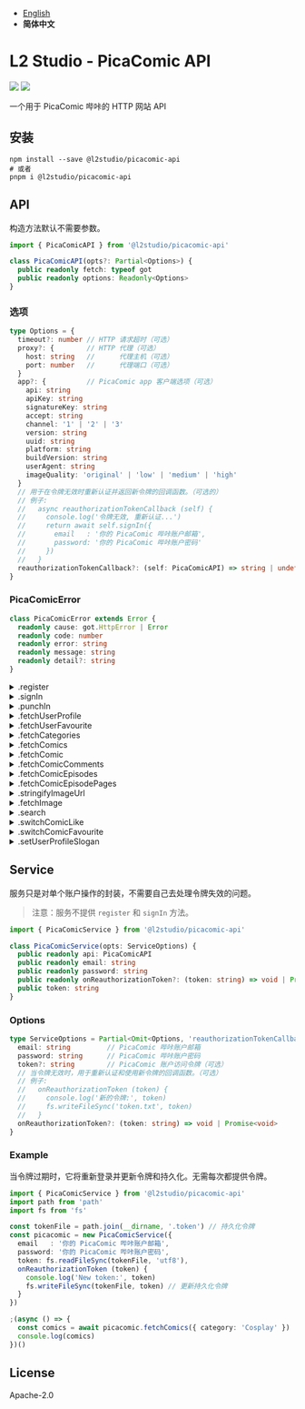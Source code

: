- [English](README.md)
- **简体中文**

# L2 Studio - PicaComic API

<p>
<a href="https://github.com/l2studio/picacomic-api/actions"><img src="https://img.shields.io/github/workflow/status/l2studio/picacomic-api/CI?logo=github&style=flat-square"/></a>
<a href="https://www.npmjs.com/package/@l2studio/picacomic-api"><img src="https://img.shields.io/npm/v/@l2studio/picacomic-api?logo=npm&style=flat-square"/></a>
</p>

一个用于 PicaComic 哔咔的 HTTP 网站 API

## 安装

```shell
npm install --save @l2studio/picacomic-api
# 或者
pnpm i @l2studio/picacomic-api
```

## API

构造方法默认不需要参数。

```typescript
import { PicaComicAPI } from '@l2studio/picacomic-api'

class PicaComicAPI(opts?: Partial<Options>) {
  public readonly fetch: typeof got
  public readonly options: Readonly<Options>
}
```

### 选项

```typescript
type Options = {
  timeout?: number // HTTP 请求超时（可选）
  proxy?: {        // HTTP 代理（可选）
    host: string   //      代理主机（可选）
    port: number   //      代理端口（可选）
  }
  app?: {          // PicaComic app 客户端选项（可选）
    api: string
    apiKey: string
    signatureKey: string
    accept: string
    channel: '1' | '2' | '3'
    version: string
    uuid: string
    platform: string
    buildVersion: string
    userAgent: string
    imageQuality: 'original' | 'low' | 'medium' | 'high'
  }
  // 用于在令牌无效时重新认证并返回新令牌的回调函数。（可选的）
  // 例子:
  //   async reauthorizationTokenCallback (self) {
  //     console.log('令牌无效, 重新认证...')
  //     return await self.signIn({
  //       email   : '你的 PicaComic 哔咔账户邮箱',
  //       password: '你的 PicaComic 哔咔账户密码'
  //     })
  //   }
  reauthorizationTokenCallback?: (self: PicaComicAPI) => string | undefined | Promise<string | undefined>
}
```

### PicaComicError

```typescript
class PicaComicError extends Error {
  readonly cause: got.HttpError | Error
  readonly code: number
  readonly error: string
  readonly message: string
  readonly detail?: string
}
```

<details>
<summary>.register</summary>

```typescript
/**
 * 使用给定的有效负载注册一个 PicaComic 哔咔帐户。
 *
 * @param payload - {
 *   name      - 昵称（2 - 50 字符）
 *   email     - 邮箱（允许: [0-9 a-z . _]）
 *   password  - 密码（大于 8 个字符）
 *   question1 - 安全问题 1
 *   question2 -         2
 *   question3 -         3
 *   answer1   - 安全问题 1 答案
 *   answer2   -         2 答案
 *   answer3   -         3 答案
 *   birthday  - 生日（'YYYY-MM-DD' | Date | Milliseconds）需要年满 18 岁
 *   gender    - 性别（'m' | 'f' | 'bot'）
 * }
 * @return Response
 */
PicaComicAPI.prototype.register(payload: {
  name: string
  email: string
  password: string
  question1: string
  question2: string
  question3: string
  answer1: string
  answer2: string
  answer3: string
  birthday: string | Date | number
  gender: 'm' | 'f' | 'bot'
}): Promise<Response<void>>
```

</details>

<details>
<summary>.signIn</summary>

```typescript
/**
 * 使用给定的电子邮件和密码有效负载登录到 PicaComic 哔咔帐户。
 *
 * @param payload - 电子邮件和密码
 * @return 访问令牌
 */
PicaComicAPI.prototype.signIn(payload: { email: string, password: string }): Promise<string>
```

</details>

<details>
<summary>.punchIn</summary>

```typescript
/**
 * 使用给定的访问令牌有效负载打卡 PicaComic 哔咔帐户。
 *
 * @param payload - 访问令牌
 * @return PunchInResponse
 */
PicaComicAPI.prototype.punchIn(payload: { token: string }): Promise<PunchInResponse>
```

</details>

<details>
<summary>.fetchUserProfile</summary>

```typescript
/**
 * 使用给定的访问令牌有效负载获取用户档案。
 *
 * @param payload - 访问令牌
 * @return User
 */
PicaComicAPI.prototype.fetchUserProfile(payload: { token: string }): Promise<User>
```

</details>

<details>
<summary>.fetchUserFavourite</summary>

```typescript
/**
 * 使用给定的有效负载获取用户收藏的漫画。
 *
 * @param payload - {
 *   token    - 访问令牌
 *   page     - 页数（可选）
 *   sort     - 排序（可选）
 * }
 * @return Comics
 */
PicaComicAPI.prototype.fetchUserFavourite(payload: { token: string, page?: number, sort?: ComicSort }): Promise<Comics>
```

</details>

<details>
<summary>.fetchCategories</summary>

```typescript
/**
 * 使用给定的访问令牌有效负载获取所有分类。
 *
 * @param payload - 访问令牌
 * @return Category[]
 */
PicaComicAPI.prototype.fetchCategories(payload: { token: string }): Promise<Category[]>
```

</details>

<details>
<summary>.fetchComics</summary>

```typescript
/**
 * 使用给定的有效负载获取漫画。
 *
 * @param payload - {
 *   token    - 访问令牌
 *   category - 分类名称（例如：'Cosplay'）
 *   page     - 页数（可选）
 *   sort     - 排序（可选）
 * }
 * @return Comics
 */
PicaComicAPI.prototype.fetchComics(payload: { token: string, category: string, page?: number, sort?: ComicSort }): Promise<Comics>
```

</details>

<details>
<summary>.fetchComic</summary>

```typescript
/**
 * 使用给定的有效负载获取漫画信息。
 *
 * @param payload - {
 *   token - 访问令牌
 *   id    - 漫画 ID
 * }
 * @return ComicInfo
 */
PicaComicAPI.prototype.fetchComic(payload: { token: string, id: string }): Promise<ComicInfo>
```

</details>

<details>
<summary>.fetchComicComments</summary>

```typescript
/**
 * 使用给定的有效负载获取漫画评论。
 *
 * @param payload - {
 *   token   - 访问令牌
 *   comicId - 漫画 ID
 *   page    - 页数（可选）
 * }
 * @return ComicComments
 */
PicaComicAPI.prototype.fetchComicComments(payload: { token: string, comicId: string, page?: number }): Promise<ComicComments>
```

</details>

<details>
<summary>.fetchComicEpisodes</summary>

```typescript
/**
 * 使用给定的有效负载获取漫画分话。
 *
 * @param payload - {
 *   token   - 访问令牌
 *   comicId - 漫画 ID
 *   page    - 页数（可选）
 * }
 * @return ComicEpisodes
 */
PicaComicAPI.prototype.fetchComicEpisodes(payload: { token: string, comicId: string, page?: number }): Promise<ComicEpisodes>
```

</details>

<details>
<summary>.fetchComicEpisodePages</summary>

```typescript
/**
 * 使用给定的有效负载获取指定漫画分话的页面。
 *
 * @param payload - {
 *   token    - 访问令牌
 *   comicId  - 漫画 ID
 *   epsOrder - 漫画分话顺序
 *   page     - 页数（可选）
 * }
 * @return ComicEpisodePages
 */
PicaComicAPI.prototype.fetchComicEpisodePages(payload: { token: string, comicId: string, epsOrder: number, page?: number }): Promise<ComicEpisodePages>
```

</details>

<details>
<summary>.stringifyImageUrl</summary>

```typescript
/**
 * 将给定的媒体图像数据字符串化为图像 URL 链接。
 *
 * @param payload - {
 *   path       - 路径名称
 *   fileServer - 文件服务器（可选）
 * }
 * @return 字符串化图片地址
 */
PicaComicAPI.prototype.stringifyImageUrl(payload: { path: string, fileServer?: string }): string
```

</details>

<details>
<summary>.fetchImage</summary>

```typescript
/**
 * 从给定的媒体图像数据中获取图像数据流。
 *
 * @param payload - {
 *   path       - 路径名称
 *   fileServer - 文件服务器（可选）
 * }
 * @return Duplex (Got stream)
 */
PicaComicAPI.prototype.fetchImage(payload: { path: string, fileServer?: string }): Promise<Duplex>
```

</details>

<details>
<summary>.search</summary>

```typescript
/**
 * 使用给定的有效负载搜索漫画。
 *
 * @param payload - {
 *   token      - 访问令牌
 *   keyword    - 关键字
 *   categories - 分类名称数组（例如：['Cosplay']）（可选）
 *   page       - 页数（可选）
 *   sort       - 排序（可选）
 * }
 * @return Comics
 */
PicaComicAPI.prototype.search(payload: { token: string, keyword: string, categories?: string[], page?: number, sort?: ComicSort }): Promise<Comics>
```

</details>

<details>
<summary>.switchComicLike</summary>

```typescript
/**
 * 使用给定的有效负载将漫画切换为喜欢或不喜欢。
 *
 * @param payload - {
 *   toke  - 访问令牌
 *   id    - 漫画 ID
 * }
 * @return 'like' | 'unlike'
 */
PicaComicAPI.prototype.switchComicLike(payload: { token: string, id: string }): Promise<'like' | 'unlike'>
```

</details>

<details>
<summary>.switchComicFavourite</summary>

```typescript
/**
 * 使用给定的有效负载将漫画切换为收藏或取消收藏。
 *
 * @param payload - {
 *   toke  - 访问令牌
 *   id    - 漫画 ID
 * }
 * @return 'favourite' | 'un_favourite'
 */
PicaComicAPI.prototype.switchComicFavourite(payload: { token: string, id: string }): Promise<'favourite' | 'un_favourite'>
```

</details>

<details>
<summary>.setUserProfileSlogan</summary>

```typescript
/**
 * 使用给定的有效负载设置用户档案的签名。
 *
 * @param payload - {
 *   toke   - 访问令牌
 *   slogan - 签名（不能是空白的）
 * }
 * @return Response
 */
PicaComicAPI.prototype.setUserProfileSlogan(payload: { token: string, slogan: string }): Promise<Response<void>>
```

</details>

## Service

服务只是对单个账户操作的封装，不需要自己去处理令牌失效的问题。

> 注意：服务不提供 `register` 和 `signIn` 方法。

```typescript
import { PicaComicService } from '@l2studio/picacomic-api'

class PicaComicService(opts: ServiceOptions) {
  public readonly api: PicaComicAPI
  public readonly email: string
  public readonly password: string
  public readonly onReauthorizationToken?: (token: string) => void | Promise<void>
  public token: string
}
```

### Options

```typescript
type ServiceOptions = Partial<Omit<Options, 'reauthorizationTokenCallback'>> & {
  email: string         // PicaComic 哔咔账户邮箱
  password: string      // PicaComic 哔咔账户密码
  token?: string        // PicaComic 账户访问令牌（可选）
  // 当令牌无效时，用于重新认证和使用新令牌的回调函数。（可选）
  // 例子:
  //   onReauthorizationToken (token) {
  //     console.log('新的令牌:', token)
  //     fs.writeFileSync('token.txt', token)
  //   }
  onReauthorizationToken?: (token: string) => void | Promise<void>
}
```

### Example

当令牌过期时，它将重新登录并更新令牌和持久化。无需每次都提供令牌。

```typescript
import { PicaComicService } from '@l2studio/picacomic-api'
import path from 'path'
import fs from 'fs'

const tokenFile = path.join(__dirname, '.token') // 持久化令牌
const picacomic = new PicaComicService({
  email   : '你的 PicaComic 哔咔账户邮箱',
  password: '你的 PicaComic 哔咔账户密码',
  token: fs.readFileSync(tokenFile, 'utf8'),
  onReauthorizationToken (token) {
    console.log('New token:', token)
    fs.writeFileSync(tokenFile, token) // 更新持久化令牌
  }
})

;(async () => {
  const comics = await picacomic.fetchComics({ category: 'Cosplay' })
  console.log(comics)
})()
```

## License

Apache-2.0
